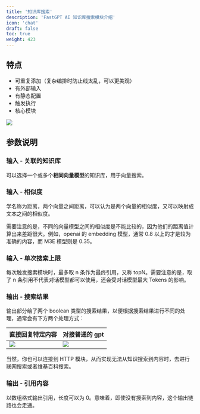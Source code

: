 ```yaml
---
title: '知识库搜索'
description: 'FastGPT AI 知识库搜索模块介绍'
icon: 'chat'
draft: false
toc: true
weight: 423
---
```


## 特点

- 可重复添加（复杂编排时防止线太乱，可以更美观）
- 有外部输入
- 有静态配置
- 触发执行
- 核心模块

![](/imgs/flow-kbsearch1.png)

## 参数说明

### 输入 - 关联的知识库

可以选择一个或多个**相同向量模型**的知识库，用于向量搜索。

### 输入 - 相似度

学名称为距离，两个向量之间距离，可以认为是两个向量的相似度，又可以映射成文本之间的相似度。

需要注意的是，不同的向量模型之间的相似度是不能比较的，因为他们的距离值计算出来差距很大。例如，openai 的 embedding 模型，通常 0.8 以上的才是较为准确的内容，而 M3E 模型则是 0.35。

### 输入 - 单次搜索上限

每次触发搜索模块时，最多取 n 条作为最终引用，又称 topN。需要注意的是，取了 n 条引用不代表对话模型都可以使用，还会受对话模型最大 Tokens 的影响。

### 输出 - 搜索结果

输出部分给了两个 boolean 类型的搜索结果，以便根据搜索结果进行不同的处理，通常会有下方两个处理方式：

| 直接回复特定内容              | 对接普通的 gpt                |
| ----------------------------- | ----------------------------- |
| ![](/imgs/flow-kbsearch2.png) | ![](/imgs/flow-kbsearch3.png) |

当然，你也可以连接到 HTTP 模块，从而实现无法从知识搜索到内容时，去进行联网搜索或者维基百科搜索。

### 输出 - 引用内容

以数组格式输出引用，长度可以为 0。意味着，即使没有搜索到内容，这个输出链路也会走通。
